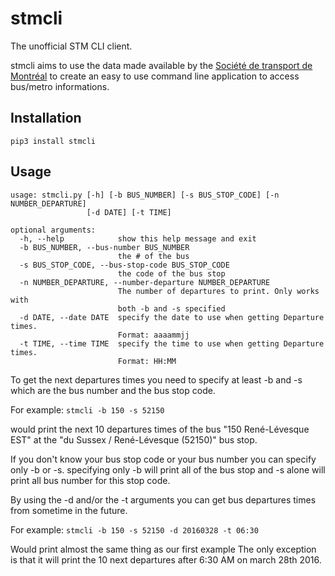 # stmcli
The unofficial STM CLI client.

stmcli aims to use the data made available by the [Société de transport de Montréal](http://www.stm.info/)
to create an easy to use command line application to access bus/metro informations.

## Installation

``` pip3 install stmcli ```

## Usage

```
usage: stmcli.py [-h] [-b BUS_NUMBER] [-s BUS_STOP_CODE] [-n NUMBER_DEPARTURE]
                 [-d DATE] [-t TIME]

optional arguments:
  -h, --help            show this help message and exit
  -b BUS_NUMBER, --bus-number BUS_NUMBER
                        the # of the bus
  -s BUS_STOP_CODE, --bus-stop-code BUS_STOP_CODE
                        the code of the bus stop
  -n NUMBER_DEPARTURE, --number-departure NUMBER_DEPARTURE
                        The number of departures to print. Only works with
                        both -b and -s specified
  -d DATE, --date DATE  specify the date to use when getting Departure times.
                        Format: aaaammjj
  -t TIME, --time TIME  specify the time to use when getting Departure times.
                        Format: HH:MM
```

To get the next departures times you need to specify at least -b and -s which are the bus number and the bus stop code.

For example: ``` stmcli -b 150 -s 52150 ```

would print the next 10 departures times of the bus "150 René-Lévesque EST" at the "du Sussex / René-Lévesque (52150)" bus stop.

If you don't know your bus stop code or your bus number you can specify only -b or -s. specifying only -b will print all of the bus stop and -s alone will print all bus number for this stop code.

By using the -d and/or the -t arguments you can get bus departures times from sometime in the future.

For example: ``` stmcli -b 150 -s 52150 -d 20160328 -t 06:30 ```

Would print almost the same thing as our first example The only exception is that it will print the 10 next departures after 6:30 AM on march 28th 2016.
